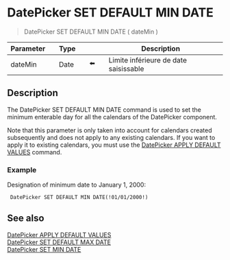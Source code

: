 # DatePicker SET DEFAULT MIN DATE

> DatePicker SET DEFAULT MIN DATE ( dateMin )

| Parameter |     | Type |     |     |     | Description |     |
| --- | --- | --- | --- | --- | --- | --- | --- |
| dateMin |     | Date |     | ⬅️ |     | Limite inférieure de date saisissable |     |

## Description

The DatePicker SET DEFAULT MIN DATE command is used to set the minimum enterable day for all the calendars of the DatePicker component.

Note that this parameter is only taken into account for calendars created subsequently and does not apply to any existing calendars. If you want to apply it to existing calendars, you must use the [DatePicker APPLY DEFAULT VALUES](DatePicker%20APPLY%20DEFAULT%20VALUES.md "DatePicker APPLY DEFAULT VALUES") command.

### Example  

Designation of minimum date to January 1, 2000:

```4d
 DatePicker SET DEFAULT MIN DATE(!01/01/2000!)
```

## See also

[DatePicker APPLY DEFAULT VALUES](DatePicker%20APPLY%20DEFAULT%20VALUES.md)  
[DatePicker SET DEFAULT MAX DATE](DatePicker%20SET%20DEFAULT%20MAX%20DATE.md)  
[DatePicker SET MIN DATE](DatePicker%20SET%20MIN%20DATE.md)
